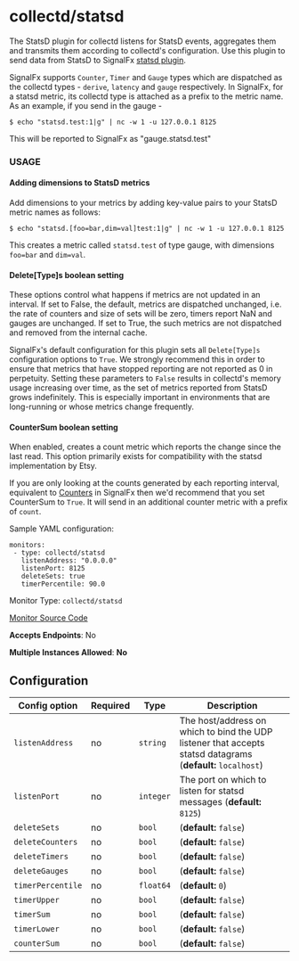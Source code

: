 <!--- GENERATED BY gomplate from scripts/docs/monitor-page.md.tmpl --->

# collectd/statsd

 The StatsD plugin for collectd listens for StatsD
events, aggregates them and transmits them according to collectd's
configuration. Use this plugin to send data from StatsD to SignalFx [statsd
plugin](https://collectd.org/wiki/index.php/Plugin:StatsD).

SignalFx supports `Counter`, `Timer` and `Gauge` types which are dispatched
as the collectd types - `derive`, `latency` and `gauge` respectively.
In SignalFx, for a statsd metric, its collectd type is attached as a
prefix to the metric name. As an example, if you send in the gauge -

```
$ echo "statsd.test:1|g" | nc -w 1 -u 127.0.0.1 8125
```

This will be reported to SignalFx as "gauge.statsd.test"

### USAGE

#### Adding dimensions to StatsD metrics

Add dimensions to your metrics by adding key-value pairs to your StatsD
metric names as follows:

```
$ echo "statsd.[foo=bar,dim=val]test:1|g" | nc -w 1 -u 127.0.0.1 8125
```

This creates a metric called `statsd.test` of type gauge, with dimensions
`foo=bar` and `dim=val`.

#### Delete[Type]s boolean setting

These options control what happens if metrics are not updated in an
interval. If set to False, the default, metrics are dispatched unchanged,
i.e. the rate of counters and size of sets will be zero, timers report NaN
and gauges are unchanged. If set to True, the such metrics are not
dispatched and removed from the internal cache.

SignalFx's default configuration for this plugin sets all `Delete[Type]s`
configuration options to `True`. We strongly recommend this in order to
ensure that metrics that have stopped reporting are not reported as 0 in
perpetuity. Setting these parameters to `False` results in collectd's memory
usage increasing over time, as the set of metrics reported from StatsD grows
indefinitely. This is especially important in environments that are
long-running or whose metrics change frequently.

#### CounterSum boolean setting

When enabled, creates a count metric which reports the change since the last
read. This option primarily exists for compatibility with the statsd
implementation by Etsy.

If you are only looking at the counts generated by each reporting interval,
equivalent to
[Counters](https://docs.signalfx.com/en/latest/concepts/metric-types.html?highlight=Counters)
in SignalFx then we'd recommend that you set CounterSum to `True`. It will
send in an additional counter metric with a prefix of `count`.

Sample YAML configuration:

```
monitors:
 - type: collectd/statsd
   listenAddress: "0.0.0.0"
   listenPort: 8125
   deleteSets: true
   timerPercentile: 90.0
```


Monitor Type: `collectd/statsd`

[Monitor Source Code](https://github.com/signalfx/signalfx-agent/tree/master/internal/monitors/collectd/statsd)

**Accepts Endpoints**: No

**Multiple Instances Allowed**: **No**

## Configuration

| Config option | Required | Type | Description |
| --- | --- | --- | --- |
| `listenAddress` | no | `string` | The host/address on which to bind the UDP listener that accepts statsd datagrams (**default:** `localhost`) |
| `listenPort` | no | `integer` | The port on which to listen for statsd messages (**default:** `8125`) |
| `deleteSets` | no | `bool` |  (**default:** `false`) |
| `deleteCounters` | no | `bool` |  (**default:** `false`) |
| `deleteTimers` | no | `bool` |  (**default:** `false`) |
| `deleteGauges` | no | `bool` |  (**default:** `false`) |
| `timerPercentile` | no | `float64` |  (**default:** `0`) |
| `timerUpper` | no | `bool` |  (**default:** `false`) |
| `timerSum` | no | `bool` |  (**default:** `false`) |
| `timerLower` | no | `bool` |  (**default:** `false`) |
| `counterSum` | no | `bool` |  (**default:** `false`) |








